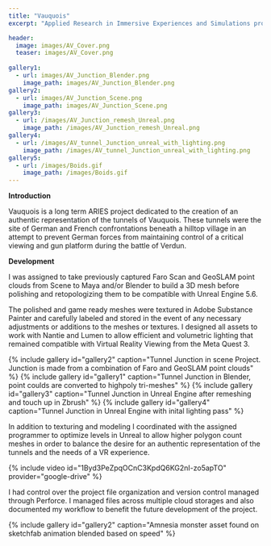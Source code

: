 ```yaml
---
title: "Vauquois"
excerpt: "Applied Research in Immersive Experiences and Simulations project, ongoing"

header:
  image: images/AV_Cover.png
  teaser: images/AV_Cover.png
  
gallery1:
  - url: images/AV_Junction_Blender.png
    image_path: images/AV_Junction_Blender.png
gallery2:
  - url: images/AV_Junction_Scene.png
    image_path: images/AV_Junction_Scene.png
gallery3:
  - url: /images/AV_Junction_remesh_Unreal.png
    image_path: /images/AV_Junction_remesh_Unreal.png
gallery4:
  - url: /images/AV_tunnel_Junction_unreal_with_lighting.png
    image_path: /images/AV_tunnel_Junction_unreal_with_lighting.png
gallery5:
  - url: /images/Boids.gif
    image_path: /images/Boids.gif
---
```

**Introduction**

Vauquois is a long term ARIES project dedicated to the creation of an authentic representation of the tunnels of Vauquois. These tunnels were the site of German and French confrontations beneath a hilltop village in an attempt to prevent German forces from maintaining control of a critical viewing and gun platform during the battle of Verdun. 

**Development**

I was assigned to take previously captured Faro Scan and GeoSLAM point clouds from Scene to Maya and/or Blender to build a 3D mesh before polishing and retopologizing them to be compatible with Unreal Engine 5.6.

The polished and game ready meshes were textured in Adobe Substance Painter and carefully labeled and stored in the event of any necessary adjustments or additions to the meshes or textures. I designed all assets to work with Nantie and Lumen to allow efficient and volumetric lighting that remained compatible with Virtual Reality Viewing from the Meta Quest 3.

{% include gallery id="gallery2" caption="Tunnel Junction in scene Project. Junction is made from a combination of Faro and GeoSLAM point clouds" %}
{% include gallery id="gallery1" caption="Tunnel Junction in Blender, point coulds are converted to highpoly tri-meshes" %}
{% include gallery id="gallery3" caption="Tunnel Junction in Unreal Engine after remeshing and touch up in Zbrush" %}
{% include gallery id="gallery4" caption="Tunnel Junction in Unreal Engine with inital lighting pass" %}


In addition to texturing and modeling I coordinated with the assigned programmer to optimize levels in Unreal to allow higher polygon count meshes in order to balance the desire for an authentic representation of the tunnels and the needs of a VR experience. 

{% include video id="1Byd3PeZpqOCnC3KpdQ6KG2nI-zo5apTO" provider="google-drive" %}
  
I had control over the project file organization and version control managed through Perforce. I managed files across multiple cloud storages and also documented my workflow to benefit the future development of the project.

{% include gallery id="gallery2" caption="Amnesia monster asset found on sketchfab animation blended based on speed" %}
